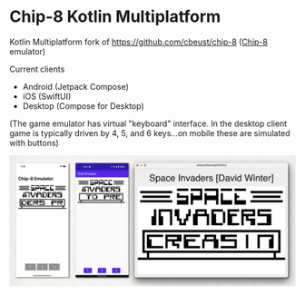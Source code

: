 # Chip-8 Kotlin Multiplatform

Kotlin Multiplatform fork of https://github.com/cbeust/chip-8
([Chip-8](http://www.cs.columbia.edu/~sedwards/classes/2016/4840-spring/designs/Chip8.pdf) emulator)

Current clients
* Android (Jetpack Compose)
* iOS (SwiftUI)
* Desktop (Compose for Desktop)

(The game emulator has virtual "keyboard" interface. In the desktop client game is typically driven by 4, 5, and 6
keys...on mobile these are simulated with buttons)

![Screenshots](/art/screenshots.png?raw=true)